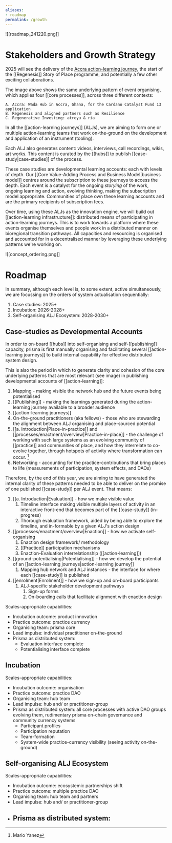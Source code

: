 ```yaml
---
aliases: 
- roadmap
permalink: /growth
---
```


![[roadmap_241220.png]]

# Stakeholders and Growth Strategy
2025 will see the delivery of the [Accra action-learning journey](https://projectcatalyst.io/funds/13/f13-cardano-open-ecosystem/wada-hub-hackathon-a-local-community-catalyst), the start of the [[Regenesis]] Story of Place programme, and potentially a few other exciting collaborations. 

The image above shows the same underlying pattern of event organising, which applies four [[core processes]], across three different contexts:

	A. Accra: Wada Hub in Accra, Ghana, for the Cardano Catalyst Fund 13 application
	B. Regenesis and aligned partners such as Resilience
	C. Regenerative Investing: atreyu & ria

In all the [[action-learning journeys]] (ALJs), we are aiming to form one or multiple action-learning teams that work on-the-ground on the development and application of an instrument (tooling). 

Each ALJ also generates content: videos, interviews, call recordings, wikis, art works. This content is curated by the [[hubs]] to publish [[case-study|case-studies]] of the process. 

These case studies are developmental learning accounts: each with levels of depth. Our [[Core Value-Adding Process and Business Model|business model]] centres around the subscription to these journeys to access the depth. Each event is a catalyst for the ongoing *storying* of the work, ongoing learning and action, evolving thinking, making the subscription model appropriate. Communities of place own these learning accounts and are the primary recipients of subscription fees. 

Over time, using these ALJs as the innovation engine, we will build out [[action-learning infrastructure]]: distributed means of participating in action-learning journeys. This is to work towards a platform where these events organise themselves and people work in a distributed manner on bioregional transition pathways. All capacities and resourcing is organised and accounted for in a decentralised manner by leveraging these underlying patterns we're working on.

![[concept_ordering.png]]

# Roadmap
In summary, although each level is, to some extent, active simultaneously, we are focussing on the orders of system actualisation sequentially:

1. Case studies: 2025+
2. Incubation: 2026-2028+
3. Self-organising ALJ Ecosystem: 2028-2030+
## Case-studies as Developmental Accounts
In order to on-board [[hubs]] into self-organising and self-[[publishing]] capacity, prisma is first manually organising and facilitating several [[action-learning journeys]] to build internal capability for effective distributed system design. 

This is also the period in which to generate clarity and cohesion of the core underlying patterns that are most relevant (see image) in publishing developmental accounts of [[action-learning]]:

1. Mapping - making visible the network hub and the future events being potentialised
2. [[Publishing]] - making the learnings generated during the action-learning journey available to a broader audience
3. [[action-learning journeys]]
4. On-the-ground practitioners (aka fellows) - those who are stewarding the alignment between ALJ organising and place-sourced potential
5. [[a. Introduction|Place-in-practice]] and [[processes/enactment/overview|Practice-in-place]] - the challenge of working with such large systems as an evolving community of [[practice]] and communities of place, and how they interrelate to co-evolve together, through hotspots of activity where transformation can occur. [^1]
6. Networking - accounting for the practice-contributions that bring places to life (measurements of participation, system effects, and DAOs)

Therefore, by the end of this year, we are aiming to have generated the internal clarity of these patterns needed to be able to deliver on the promise of one published [[case-study]] per ALJ event. That means:

1. [[a. Introduction|Evaluation]] - how we make visible value
	1. Timeline interface making visible multiple layers of activity in an interactive front-end that becomes part of the [[case-study]] (in-progress)
	2. Thorough evaluation framework, aided by being able to explore the timeline, and in-formable by a given ALJ's action design
2. [[processes/enactment/overview|Enaction]] - how we activate self-organising
	1. Enaction design framework/ methodology
	2. [[Practice]] participation mechanisms
	3. Enaction-Evaluation interrelationship ([[action-learning]])
3. [[ground-potentialising|Potentialising]] - how we develop the potential of an [[action-learning journeys|action-learning journey]]
	1. Mapping hub network and ALJ instances - the interface for where each [[case-study]] is published
4. [[enrolment|Enrolment]] - how we sign-up and on-board participants
	1. ALJ-specific stakeholder development pathways
		1. Sign-up forms
		2. On-boarding calls that facilitate alignment with enaction design

Scales-appropriate capabilities: 

- Incubation outcome: product innovation
- Practice outcome: practice currency
- Organising team: prisma core
- Lead impulse: individual practitioner on-the-ground
- Prisma as distributed system: 
	- Evaluation interface complete
	- Potentialising interface complete
## Incubation

Scales-appropriate capabilities: 

- Incubation outcome: organisation
- Practice outcome: practice DAO
- Organising team: hub team
- Lead impulse: hub and/ or practitioner-group
- Prisma as distributed system: all core processes with active DAO groups evolving them, rudimentary prisma on-chain governance and community currency systems
	- Participant profiles
	- Participation reputation
	- Team-formation
	- System-wide practice-currency visibility (seeing activity on-the-ground)

## Self-organising ALJ Ecosystem

Scales-appropriate capabilities: 

- Incubation outcome: ecosystemic partnerships shift
- Practice outcome: multiple practice DAO
- Organising team: hub team and partners
- Lead impulse: hub and/ or practitioner-group
- Prisma as distributed system: 
	- 

[^1]: Mario Yanez
